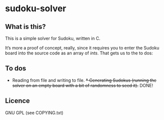 # sudoku-solver

## What is this?

This is a simple solver for Sudoku, written in C.

It’s more a proof of concept, really, since it requires you to enter the Sudoku board into the source code as an array of _ints_. That gets us to the to dos:

## To dos

* Reading from file and writing to file.
~~* Generating Sudokus (running the solver on an empty board with a bit of randomness to seed it).~~ DONE!

## Licence

GNU GPL (see COPYING.txt)
